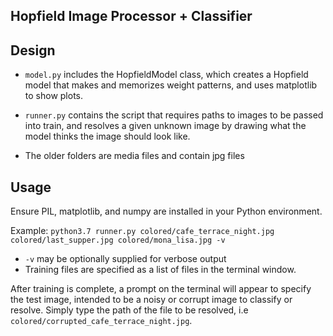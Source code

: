 Hopfield Image Processor + Classifier
---

Design
----
* `model.py` includes the HopfieldModel class, which creates a Hopfield model that makes and memorizes weight patterns, and uses matplotlib to show plots.

* `runner.py` contains the script that requires paths to images to be passed into train, and resolves a given unknown image by drawing what the model thinks the image should look like.

* The older folders are media files and contain jpg files

Usage
----
Ensure PIL, matplotlib, and numpy are installed in your Python environment.

Example: `python3.7 runner.py colored/cafe_terrace_night.jpg colored/last_supper.jpg colored/mona_lisa.jpg -v`

* `-v` may be optionally supplied for verbose output
* Training files are specified as a list of files in the terminal window.

After training is complete, a prompt on the terminal will appear to specify the test image, intended to be a noisy or corrupt image to classify or resolve. Simply type the path of the file to be resolved, i.e `colored/corrupted_cafe_terrace_night.jpg`.